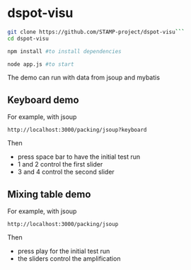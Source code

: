 # dspot-visu

```sh
git clone https://github.com/STAMP-project/dspot-visu```
cd dspot-visu
```


```sh
npm install #to install dependencies
```

```sh
node app.js #to start
```
The demo can run with data from jsoup and mybatis

## Keyboard demo
For example, with jsoup

```
http://localhost:3000/packing/jsoup?keyboard
```
Then
- press space bar to have the initial test run
- 1 and 2 control the first slider
- 3 and 4 control the second slider

## Mixing table demo
For example, with jsoup

```
http://localhost:3000/packing/jsoup
```
Then
- press play for the initial test run
- the sliders control the amplification

